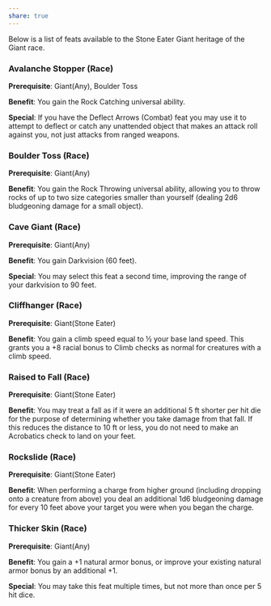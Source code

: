 ```yaml
---
share: true
---
```

Below is a list of feats available to the Stone Eater Giant heritage of the Giant race.

<h3><span><p dir="auto">Avalanche Stopper (Race)</p></span></h3><p><span><p dir="auto"><b>Prerequisite</b>:    Giant(Any), Boulder Toss<br></p></span></p><p><span><p dir="auto"><b>Benefit</b>:    You gain the Rock Catching universal ability.<br></p></span></p><p><span><p dir="auto"><b>Special</b>:    If you have the Deflect Arrows (Combat) feat you may use it to attempt to deflect or catch any unattended object that makes an attack roll against you, not just attacks from ranged weapons.<br></p></span></p><h3><span><p dir="auto">Boulder Toss (Race)</p></span></h3><p><span><p dir="auto"><b>Prerequisite</b>:    Giant(Any)<br></p></span></p><p><span><p dir="auto"><b>Benefit</b>:    You gain the Rock Throwing universal ability, allowing you to throw rocks of up to two size categories smaller than yourself (dealing 2d6 bludgeoning damage for a small object).<br></p></span></p><h3><span><p dir="auto">Cave Giant (Race)</p></span></h3><p><span><p dir="auto"><b>Prerequisite</b>:    Giant(Any)<br></p></span></p><p><span><p dir="auto"><b>Benefit</b>:    You gain Darkvision (60 feet).<br></p></span></p><p><span><p dir="auto"><b>Special</b>:    You may select this feat a second time, improving the range of your darkvision to 90 feet.<br></p></span></p><h3><span><p dir="auto">Cliffhanger (Race)</p></span></h3><p><span><p dir="auto"><b>Prerequisite</b>:    Giant(Stone Eater)<br></p></span></p><p><span><p dir="auto"><b>Benefit</b>:    You gain a climb speed equal to ½ your base land speed. This grants you a +8 racial bonus to Climb checks as normal for creatures with a climb speed.<br></p></span></p><h3><span><p dir="auto">Raised to Fall (Race)</p></span></h3><p><span><p dir="auto"><b>Prerequisite</b>:    Giant(Stone Eater)<br></p></span></p><p><span><p dir="auto"><b>Benefit</b>:    You may treat a fall as if it were an additional 5 ft shorter per hit die for the purpose of determining whether you take damage from that fall. If this reduces the distance to 10 ft or less, you do not need to make an Acrobatics check to land on your feet.<br></p></span></p><h3><span><p dir="auto">Rockslide (Race)</p></span></h3><p><span><p dir="auto"><b>Prerequisite</b>:    Giant(Stone Eater)<br></p></span></p><p><span><p dir="auto"><b>Benefit</b>:    When performing a charge from higher ground (including dropping onto a creature from above) you deal an additional 1d6 bludgeoning damage for every 10 feet above your target you were when you began the charge.<br></p></span></p><h3><span><p dir="auto">Thicker Skin (Race)</p></span></h3><p><span><p dir="auto"><b>Prerequisite</b>:    Giant(Any)<br></p></span></p><p><span><p dir="auto"><b>Benefit</b>:    You gain a +1 natural armor bonus, or improve your existing natural armor bonus by an additional +1.<br></p></span></p><p><span><p dir="auto"><b>Special</b>:    You may take this feat multiple times, but not more than once per 5 hit dice.<br></p></span></p>